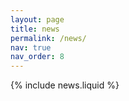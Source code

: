```yaml
---
layout: page
title: news
permalink: /news/
nav: true
nav_order: 8
---
```


{% include news.liquid %}
